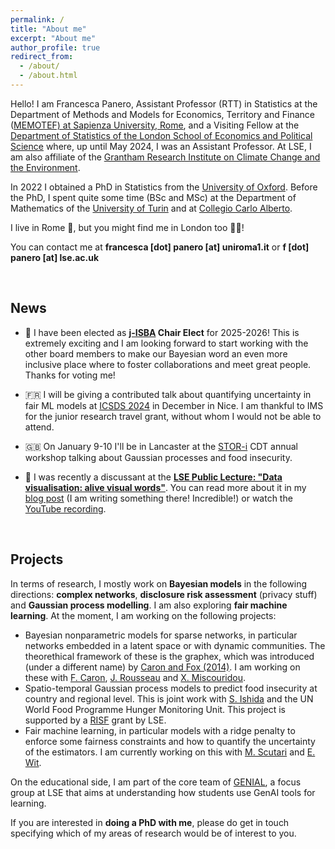 ```yaml
---
permalink: /
title: "About me"
excerpt: "About me"
author_profile: true
redirect_from: 
  - /about/
  - /about.html
---
```


Hello! I am Francesca Panero, Assistant Professor (RTT) in Statistics at the Department of Methods and Models for Economics, Territory and Finance ([MEMOTEF) at Sapienza University, Rome](https://web.uniroma1.it/memotef/en), and a Visiting Fellow at the [Department of Statistics of the London School of Economics and Political Science](https://www.lse.ac.uk/statistics) where, up until May 2024, I was an Assistant Professor. At LSE, I am also affiliate of the [Grantham Research Institute on Climate Change and the Environment](https://www.lse.ac.uk/granthaminstitute/).

In 2022 I obtained a PhD in Statistics from the [University of Oxford](http://www.stats.ox.ac.uk).
Before the PhD, I spent quite some time (BSc and MSc) at the Department of Mathematics of the [University of Turin](https://dipmath.campusnet.unito.it/do/home.pl) and at [Collegio Carlo Alberto](https://www.carloalberto.org).

I live in Rome 🤌, but you might find me in London too 💂‍♀️! 

You can contact me at **francesca [dot] panero [at] uniroma1.it** or **f [dot] panero [at] lse.ac.uk**

<br>

## News

- 🥳 I have been elected as **[j-ISBA](https://j-isba.github.io) Chair Elect** for 2025-2026! This is extremely exciting and I am looking forward to start working with the other board members to make our Bayesian word an even more inclusive place where to foster collaborations and meet great people. Thanks for voting me!

- 🇫🇷 I will be giving a contributed talk about quantifying uncertainty in fair ML models at [ICSDS 2024](https://sites.google.com/view/ims-icsds2024/) in December in Nice. I am thankful to IMS for the junior research travel grant, without whom I would not be able to attend.

- 🇬🇧 On January 9-10 I'll be in Lancaster at the [STOR-i](https://www.lancaster.ac.uk/stor-i/about-us/stor-i-cdt/) CDT annual workshop talking about Gaussian processes and food insecurity.
 
- 🎤 I was recently a discussant at the **[LSE Public Lecture: "Data visualisation: alive visual words"](https://www.lse.ac.uk/Events/2024/11/202411201830/Data-visualisation-alive-visual-words?_gl=1*1cxa9xu*_gcl_aw*R0NMLjE3MjE3MjI3MDQuQ2p3S0NBandxZjIwQmhCd0Vpd0F0N2R0ZFpZOGxFcGVXc25LekZST1JaTS0xMGUxa3FUVXMybGlvSWY3NWlPUnozbThZNnBOWDVrcVdCb0NUQklRQXZEX0J3RQ..*_gcl_au*NTg1MjEwNjQzLjE3MTg2OTkwODI.*_ga*MTYwODM3MTA0LjE3MDI5ODI4MTc.*_ga_LWTEVFESYX*MTcyNDY1NDAyNy4xODUuMS4xNzI0NjU0NDE0LjU1LjAuMA..)**. You can read more about it in my [blog post](https://francescapanero.github.io/posts/2024/12/data-visualisation/) (I am writing something there! Incredible!) or watch the [YouTube recording](https://www.youtube.com/watch?v=13aIeZdv5RI).

<br>

## Projects

In terms of research, I mostly work on **Bayesian models** in the following directions: **complex networks**, **disclosure risk assessment** (privacy stuff) and **Gaussian process modelling**. I am also exploring **fair machine learning**. At the moment, I am working on the following projects:
* Bayesian nonparametric models for sparse networks, in particular networks embedded in a latent space or with dynamic communities. The theorethical framework of these is the graphex, which was introduced (under a different name) by [Caron and Fox (2014)](https://academic.oup.com/HTTPHandlers/Sigma/LoginHandler.ashx?code=zq2fS0&state=03f80ff8-db1e-450b-b8d3-c46ac579ddbaredirecturl%3Dhttpszazjzjacademiczwoupzwcomzjjrsssbzjarticlezyabstractzj79zj5zj1295zj7041107). I am working on these with [F. Caron](https://www.stats.ox.ac.uk/~caron/), [J. Rousseau](https://www.stats.ox.ac.uk/~rousseau/) and [X. Miscouridou](https://www.misxenia.com).
* Spatio-temporal Gaussian process models to predict food insecurity at country and regional level. This is joint work with [S. Ishida](https://www.linkedin.com/in/sahoko-ishida/?originalSubdomain=uk) and the UN World Food Programme Hunger Monitoring Unit. This project is supported by a [RISF](https://info.lse.ac.uk/staff/divisions/research-and-innovation/research/apply-for-funding/lse-research-support-fund) grant by LSE.
* Fair machine learning, in particular models with a ridge penalty to enforce some fairness constraints and how to quantify the uncertainty of the estimators. I am currently working on this with [M. Scutari](https://www.bnlearn.com/about/) and [E. Wit](https://search.usi.ch/en/people/83636b7ab2950f852dbd345e9220c266/wit-ernst-jan-camiel).

On the educational side, I am part of the core team of [GENIAL](https://lse-dsi.github.io/genial/), a focus group at LSE that aims at understanding how students use GenAI tools for learning.

If you are interested in **doing a PhD with me**, please do get in touch specifying which of my areas of research would be of interest to you.

<br>
